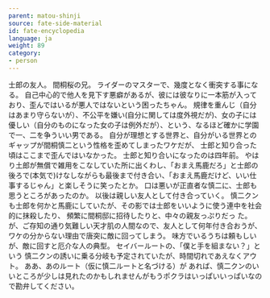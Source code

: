 ```yaml
---
parent: matou-shinji
source: fate-side-material
id: fate-encyclopedia
language: ja
weight: 89
category:
- person
---
```


士郎の友人。
間桐桜の兄。
ライダーのマスターで、幾度となく衝突する事になる。
自己中心的で他人を見下す悪癖があるが、彼には彼なりに一本筋が入っており、歪んではいるが悪人ではないという困ったちゃん。
規律を重んじ（自分はあまり守らないが）、不公平を嫌い(自分に関しては度外視だが)、女の子には優しい（自分のものになった女の子は例外だが）、という、なるほど確かに学園で一、二を争ういい男である。
自分が理想とする世界と、自分がいる世界とのギャップが間桐慎二という性格を歪めてしまったワケだが、 士郎と知り合った頃はここまで歪んではいなかった。
士郎と知り合いになったのは四年前。
やはり土郎が無償で雑用をこなしていた所に出くわし、「おまえ馬鹿だろ」と士郎の後ろで(本気で)けなしながらも最後まで付き合い、「おまえ馬鹿だけど、いい仕事するじゃん」と楽しそうに笑ったとか。
口は悪いが正直者な慎二に、士郎も思うところがあったのか。
以後は親しい友人として付き合っていく。
慎二クンも士郎を何かと馬鹿にしていたが、その影では士郎をいいように使う連中を社会的に抹殺したり、 頻繁に間桐邸に招待したりと、中々の親友っぷりだっ た。
が、ご存知の通り気難しい天才肌の人間なので、友人として何年付き合おうが、ワケの分からない理由で唐突に敵に回ってしまう。
味方でいるうちは頼もしいが、敵に回すと厄介な人の典型。
セイバールートの、「僕と手を組まない？」という 慎二クンの誘いに乗る分岐も予定されていたが、時間切れであえなくアウト。
ああ、あのルート（仮に慎二ルートと名づける）が あれば、慎二クンのいいところが少しは見れたのかもしれませんがもうポクラはいっぱいいっぱいなので勘弁してください。
